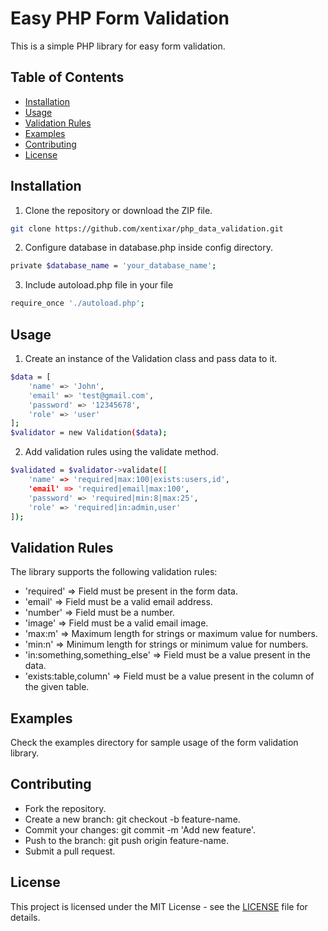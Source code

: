 # Easy PHP Form Validation

This is a simple PHP library for easy form validation.

## Table of Contents

- [Installation](#installation)
- [Usage](#usage)
- [Validation Rules](#validation-rules)
- [Examples](#examples)
- [Contributing](#contributing)
- [License](#license)

## Installation

1. Clone the repository or download the ZIP file.

```bash
git clone https://github.com/xentixar/php_data_validation.git
```

2. Configure database in database.php inside config directory.

```bash
private $database_name = 'your_database_name';
```

3. Include autoload.php file in your file

```bash
require_once './autoload.php';
```

## Usage

1. Create an instance of the Validation class and pass data to it.

```bash
$data = [
    'name' => 'John',
    'email' => 'test@gmail.com',
    'password' => '12345678',
    'role' => 'user'
];
$validator = new Validation($data);
```

2. Add validation rules using the validate method.

```bash
$validated = $validator->validate([
    'name' => 'required|max:100|exists:users,id',
    'email' => 'required|email|max:100',
    'password' => 'required|min:8|max:25',
    'role' => 'required|in:admin,user'
]);
```

## Validation Rules

The library supports the following validation rules:

* 'required' => Field must be present in the form data.
* 'email' =>  Field must be a valid email address.
* 'number' =>  Field must be a number.
* 'image' =>  Field must be a valid email image.
* 'max:m' =>  Maximum length for strings or maximum value for numbers.
* 'min:n' =>  Minimum length for strings or minimum value for numbers.
* 'in:something,something_else' =>  Field must be a value present in the data.
* 'exists:table,column' => Field must be a value present in the column of the given table.


## Examples

Check the examples directory for sample usage of the form validation library.


## Contributing

* Fork the repository.
* Create a new branch: git checkout -b feature-name.
* Commit your changes: git commit -m 'Add new feature'.
* Push to the branch: git push origin feature-name.
* Submit a pull request.

## License
This project is licensed under the MIT License - see the [LICENSE](LICENSE) file for details.

